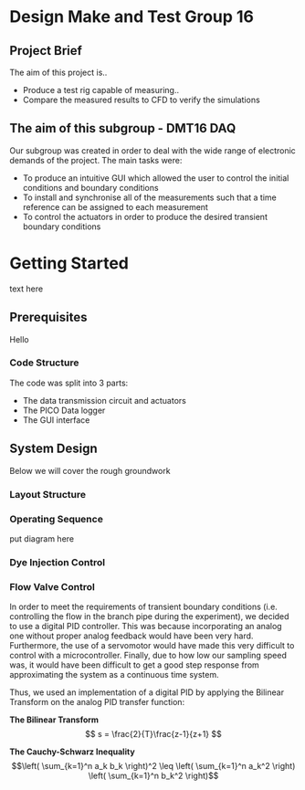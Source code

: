 # Design Make and Test Group 16

## Project Brief

The aim of this project is..

* Produce a test rig capable of measuring..
* Compare the measured results to CFD to verify the simulations

## The aim of this subgroup - DMT16 DAQ

Our subgroup was created in order to deal with the wide range of electronic demands of the project. The main tasks were:

* To produce an intuitive GUI which allowed the user to control the initial conditions and boundary conditions
* To install and synchronise all of the measurements such that a time reference can be assigned to each measurement
* To control the actuators in order to produce the desired transient boundary conditions

# Getting Started

text here

## Prerequisites

Hello 

### Code Structure

The code was split into 3 parts:

* The data transmission circuit and actuators
* The PICO Data logger
* The GUI interface

## System Design

Below we will cover the rough groundwork

### Layout Structure

### Operating Sequence

put diagram here

### Dye Injection Control



### Flow Valve Control

In order to meet the requirements of transient boundary conditions (i.e. controlling the flow in the branch pipe during the experiment), we decided to use a digital PID controller. This was because incorporating an analog one without proper analog feedback would have been very hard. Furthermore, the use of a servomotor would have made this very difficult to control with a microcontroller. Finally, due to how low our sampling speed was, it would have been difficult to get a good step response from approximating the system as a continuous time system.

Thus, we used an implementation of a digital PID by applying the Bilinear Transform on the analog PID transfer function:

**The Bilinear Transform**
$$ s = \frac{2}{T}\frac{z-1}{z+1} $$


**The Cauchy-Schwarz Inequality**
$$\left( \sum_{k=1}^n a_k b_k \right)^2 \leq \left( \sum_{k=1}^n a_k^2 \right) \left( \sum_{k=1}^n b_k^2 \right)$$


